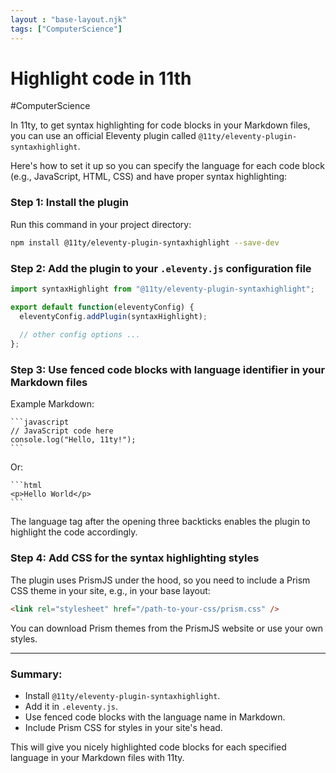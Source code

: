 ```yaml
---
layout : "base-layout.njk"
tags: ["ComputerScience"]
---
```


# Highlight code in 11th
<span class="hashtag" >#ComputerScience</span>

In 11ty, to get syntax highlighting for code blocks in your Markdown files, you can use an official Eleventy plugin called `@11ty/eleventy-plugin-syntaxhighlight`.

Here's how to set it up so you can specify the language for each code block (e.g., JavaScript, HTML, CSS) and have proper syntax highlighting:

### Step 1: Install the plugin

Run this command in your project directory:

```bash
npm install @11ty/eleventy-plugin-syntaxhighlight --save-dev
```

### Step 2: Add the plugin to your `.eleventy.js` configuration file

```js
import syntaxHighlight from "@11ty/eleventy-plugin-syntaxhighlight";

export default function(eleventyConfig) {
  eleventyConfig.addPlugin(syntaxHighlight);
  
  // other config options ...
};
```

### Step 3: Use fenced code blocks with language identifier in your Markdown files

Example Markdown:

    ```javascript
    // JavaScript code here
    console.log("Hello, 11ty!");
    ```

Or:

    ```html
    <p>Hello World</p>
    ```

The language tag after the opening three backticks enables the plugin to highlight the code accordingly.

### Step 4: Add CSS for the syntax highlighting styles

The plugin uses PrismJS under the hood, so you need to include a Prism CSS theme in your site, e.g., in your base layout:

```html
<link rel="stylesheet" href="/path-to-your-css/prism.css" />
```

You can download Prism themes from the PrismJS website or use your own styles.

***

### Summary:

- Install `@11ty/eleventy-plugin-syntaxhighlight`.
- Add it in `.eleventy.js`.
- Use fenced code blocks with the language name in Markdown.
- Include Prism CSS for styles in your site's head.

This will give you nicely highlighted code blocks for each specified language in your Markdown files with 11ty.

